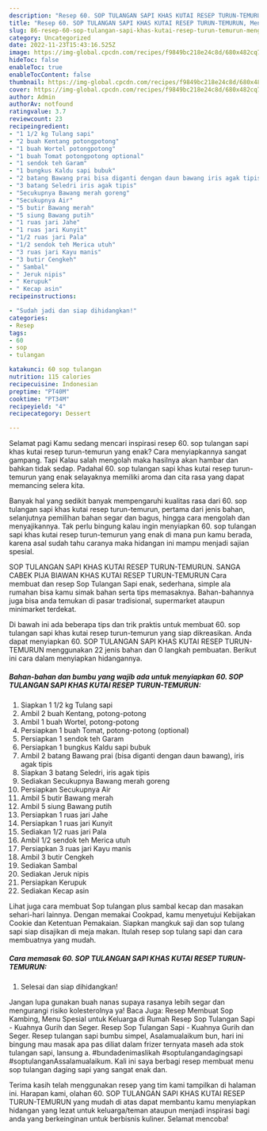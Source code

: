 ```yaml
---
description: "Resep 60. SOP TULANGAN SAPI KHAS KUTAI RESEP TURUN-TEMURUN, Menggugah Selera"
title: "Resep 60. SOP TULANGAN SAPI KHAS KUTAI RESEP TURUN-TEMURUN, Menggugah Selera"
slug: 86-resep-60-sop-tulangan-sapi-khas-kutai-resep-turun-temurun-menggugah-selera
category: Uncategorized
date: 2022-11-23T15:43:16.525Z
image: https://img-global.cpcdn.com/recipes/f9849bc218e24c8d/680x482cq70/60-sop-tulangan-sapi-khas-kutai-resep-turun-temurun-foto-resep-utama.jpg
hideToc: false
enableToc: true
enableTocContent: false
thumbnail: https://img-global.cpcdn.com/recipes/f9849bc218e24c8d/680x482cq70/60-sop-tulangan-sapi-khas-kutai-resep-turun-temurun-foto-resep-utama.jpg
cover: https://img-global.cpcdn.com/recipes/f9849bc218e24c8d/680x482cq70/60-sop-tulangan-sapi-khas-kutai-resep-turun-temurun-foto-resep-utama.jpg
author: Admin
authorAv: notfound
ratingvalue: 3.7
reviewcount: 23
recipeingredient:
- "1 1/2 kg Tulang sapi"
- "2 buah Kentang potongpotong"
- "1 buah Wortel potongpotong"
- "1 buah Tomat potongpotong optional"
- "1 sendok teh Garam"
- "1 bungkus Kaldu sapi bubuk"
- "2 batang Bawang prai bisa diganti dengan daun bawang iris agak tipis"
- "3 batang Seledri iris agak tipis"
- "Secukupnya Bawang merah goreng"
- "Secukupnya Air"
- "5 butir Bawang merah"
- "5 siung Bawang putih"
- "1 ruas jari Jahe"
- "1 ruas jari Kunyit"
- "1/2 ruas jari Pala"
- "1/2 sendok teh Merica utuh"
- "3 ruas jari Kayu manis"
- "3 butir Cengkeh"
- " Sambal"
- " Jeruk nipis"
- " Kerupuk"
- " Kecap asin"
recipeinstructions:

- "Sudah jadi dan siap dihidangkan!"
categories:
- Resep
tags:
- 60
- sop
- tulangan

katakunci: 60 sop tulangan 
nutrition: 115 calories
recipecuisine: Indonesian
preptime: "PT40M"
cooktime: "PT34M"
recipeyield: "4"
recipecategory: Dessert

---
```



Selamat pagi Kamu sedang mencari inspirasi resep 60. sop tulangan sapi khas kutai resep turun-temurun yang enak? Cara menyiapkannya sangat gampang. Tapi Kalau salah mengolah maka hasilnya akan hambar dan bahkan tidak sedap. Padahal 60. sop tulangan sapi khas kutai resep turun-temurun yang enak selayaknya memiliki aroma dan cita rasa yang dapat memancing selera kita.


Banyak hal yang sedikit banyak mempengaruhi kualitas rasa dari 60. sop tulangan sapi khas kutai resep turun-temurun, pertama dari jenis bahan, selanjutnya pemilihan bahan segar dan bagus, hingga cara mengolah dan menyajikannya. Tak perlu bingung kalau ingin menyiapkan 60. sop tulangan sapi khas kutai resep turun-temurun yang enak di mana pun kamu berada, karena asal sudah tahu caranya maka hidangan ini mampu menjadi sajian spesial.

SOP TULANGAN SAPI KHAS KUTAI RESEP TURUN-TEMURUN. SANGA CABEK PIJA BIAWAN KHAS KUTAI RESEP TURUN-TEMURUN Cara membuat dan resep Sop Tulangan Sapi enak, sederhana, simple ala rumahan bisa kamu simak bahan serta tips memasaknya. Bahan-bahannya juga bisa anda temukan di pasar tradisional, supermarket ataupun minimarket terdekat.


Di bawah ini ada beberapa tips dan trik praktis untuk membuat 60. sop tulangan sapi khas kutai resep turun-temurun yang siap dikreasikan. Anda dapat menyiapkan 60. SOP TULANGAN SAPI KHAS KUTAI RESEP TURUN-TEMURUN menggunakan 22 jenis bahan dan 0 langkah pembuatan. Berikut ini cara dalam menyiapkan hidangannya.

<!--inarticleads1-->

##### Bahan-bahan dan bumbu yang wajib ada untuk menyiapkan 60. SOP TULANGAN SAPI KHAS KUTAI RESEP TURUN-TEMURUN:

1. Siapkan 1 1/2 kg Tulang sapi
1. Ambil 2 buah Kentang, potong-potong
1. Ambil 1 buah Wortel, potong-potong
1. Persiapkan 1 buah Tomat, potong-potong (optional)
1. Persiapkan 1 sendok teh Garam
1. Persiapkan 1 bungkus Kaldu sapi bubuk
1. Ambil 2 batang Bawang prai (bisa diganti dengan daun bawang), iris agak tipis
1. Siapkan 3 batang Seledri, iris agak tipis
1. Sediakan Secukupnya Bawang merah goreng
1. Persiapkan Secukupnya Air
1. Ambil 5 butir Bawang merah
1. Ambil 5 siung Bawang putih
1. Persiapkan 1 ruas jari Jahe
1. Persiapkan 1 ruas jari Kunyit
1. Sediakan 1/2 ruas jari Pala
1. Ambil 1/2 sendok teh Merica utuh
1. Persiapkan 3 ruas jari Kayu manis
1. Ambil 3 butir Cengkeh
1. Sediakan  Sambal
1. Sediakan  Jeruk nipis
1. Persiapkan  Kerupuk
1. Sediakan  Kecap asin


Lihat juga cara membuat Sop tulangan plus sambal kecap dan masakan sehari-hari lainnya. Dengan memakai Cookpad, kamu menyetujui Kebijakan Cookie dan Ketentuan Pemakaian. Siapkan mangkuk saji dan sop tulang sapi siap disajikan di meja makan. Itulah resep sop tulang sapi dan cara membuatnya yang mudah. 

<!--inarticleads2-->

##### Cara memasak 60. SOP TULANGAN SAPI KHAS KUTAI RESEP TURUN-TEMURUN:


1. Selesai dan siap dihidangkan!

Jangan lupa gunakan buah nanas supaya rasanya lebih segar dan mengurangi risiko kolesterolnya ya! Baca Juga: Resep Membuat Sop Kambing, Menu Spesial untuk Keluarga di Rumah Resep Sop Tulangan Sapi - Kuahnya Gurih dan Seger. Resep Sop Tulangan Sapi - Kuahnya Gurih dan Seger. Resep tulangan sapi bumbu simpel, Asalamualaikum bun, hari ini bingung mau masak apa pas diliat dalam frizer ternyata maseh ada stok tulangan sapi, lansung a. #bundadenimaslikah #soptulangandagingsapi #soptulanganAssalamualaikum. Kali ini saya berbagi resep membuat menu sop tulangan daging sapi yang sangat enak dan. 

Terima kasih telah menggunakan resep yang tim kami tampilkan di halaman ini. Harapan kami, olahan 60. SOP TULANGAN SAPI KHAS KUTAI RESEP TURUN-TEMURUN yang mudah di atas dapat membantu kamu menyiapkan hidangan yang lezat untuk keluarga/teman ataupun menjadi inspirasi bagi anda yang berkeinginan untuk berbisnis kuliner. Selamat mencoba!
